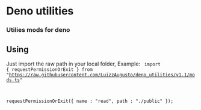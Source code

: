 # Deno utilities

### Utilies mods for deno


## Using
Just import the raw path in your local folder, Example: 
<code>
import { requestPermissionOrExit } from "https://raw.githubusercontent.com/LuizzAugusto/deno_utilities/v1.1/mods.ts"

requestPermissionOrExit({ name : "read", path : "./public" });
</code>